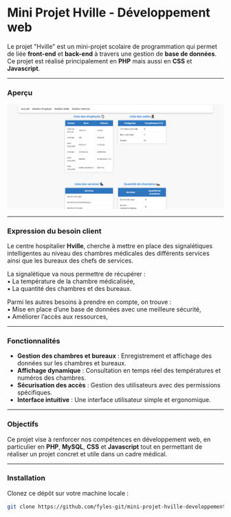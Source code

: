 # Mini Projet Hville - Développement web

Le projet "Hville" est un mini-projet scolaire de programmation qui permet de liée **front-end** et **back-end** à travers une gestion de **base de données**. Ce projet est réalisé principalement en **PHP** mais aussi en **CSS** et **Javascript**.

---

### Aperçu

![Aperçu du tableau de bord](./hville.png)

---

### Expression du besoin client

Le centre hospitalier **Hville**, cherche à mettre en place des signalétiques intelligentes au niveau des chambres médicales des différents services ainsi que les bureaux des chefs de services.

La signalétique va nous permettre de récupérer :   
▪ La température de la chambre médicalisée,   
▪ La quantité des chambres et des bureaux.

Parmi les autres besoins à prendre en compte, on trouve :   
▪ Mise en place d’une base de données avec une meilleure sécurité,   
▪ Améliorer l’accès aux ressources,   

---

### Fonctionnalités

- **Gestion des chambres et bureaux** : Enregistrement et affichage des données sur les chambres et bureaux.
- **Affichage dynamique** : Consultation en temps réel des températures et numéros des chambres.
- **Sécurisation des accès** : Gestion des utilisateurs avec des permissions spécifiques.
- **Interface intuitive** : Une interface utilisateur simple et ergonomique.

---

### Objectifs

Ce projet vise à renforcer nos compétences en développement web, en particulier en **PHP**, **MySQL**, **CSS** et **Javascript** tout en permettant de réaliser un projet concret et utile dans un cadre médical.

---

### Installation

Clonez ce dépôt sur votre machine locale :
   ```bash
   git clone https://github.com/fyles-git/mini-projet-hville-developpement-web.git